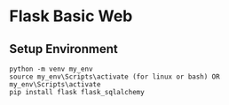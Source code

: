 # Flask Basic Web

## Setup Environment
```
python -m venv my_env
source my_env\Scripts\activate (for linux or bash) OR my_env\Scripts\activate
pip install flask flask_sqlalchemy
```